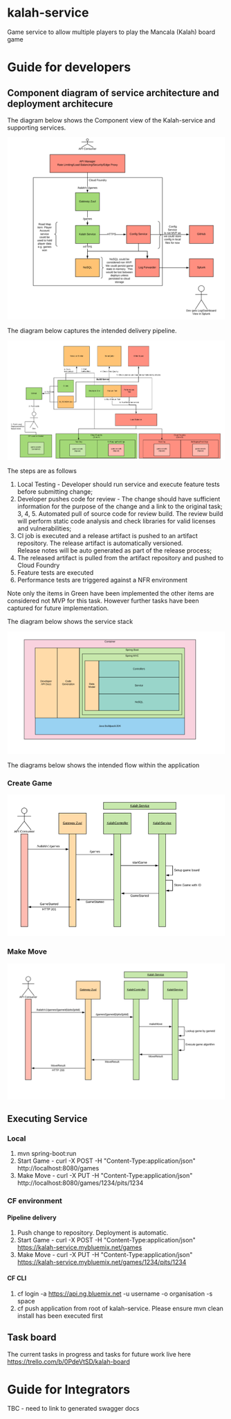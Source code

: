 # kalah-service

Game service to allow multiple players to play the Mancala (Kalah) board game

# Guide for developers

## Component diagram of service architecture and deployment architecure

The diagram below shows the Component view of the Kalah-service and supporting services. 
 
![Component Diagram](/images/Component_diagram.PNG)
 
The diagram below captures the intended delivery pipeline.

![Delivery Flow](/images/Delivery_flow.PNG)

The steps are as follows

1. Local Testing - Developer should run service and execute feature tests before submitting change;
2. Developer pushes code for review - The change should have sufficient information for the purpose of the change and a link to the original task;
3, 4, 5. Automated pull of source code for review build.  The review build will perform static code analysis and check libraries for valid licenses and vulnerabilities;
6. CI job is executed and a release artifact is pushed to an artifact repository.  The release artifact is automatically versioned.  
   Release notes will be auto generated as part of the release process;
7. The released artifact is pulled from the artifact repository and pushed to Cloud Foundry
8. Feature tests are executed
9. Performance tests are triggered against a NFR environment
 
Note only the items in Green have been implemented the other items are considered not MVP for this task.  However further tasks have been captured for future implementation.

The diagram below shows the service stack

![Stack](/images/service_stack.PNG)

The diagrams below shows the intended flow within the application

### Create Game

![Create Game](/images/Create_game_sequence.PNG)

### Make Move

![Make Move](/images/Make_move_sequence.PNG)

## Executing Service

### Local

1. mvn spring-boot:run
2. Start Game - curl -X POST -H "Content-Type:application/json" http://localhost:8080/games
3. Make Move - curl -X PUT -H "Content-Type:application/json" http://localhost:8080/games/1234/pits/1234

### CF environment

#### Pipeline delivery

1. Push change to repository.  Deployment is automatic.
2. Start Game -  curl -X POST -H "Content-Type:application/json" https://kalah-service.mybluemix.net/games
3. Make Move - curl -X PUT -H "Content-Type:application/json" https://kalah-service.mybluemix.net/games/1234/pits/1234

#### CF CLI

1. cf login -a https://api.ng.bluemix.net -u username -o organisation -s space
2. cf push application from root of kalah-service.  Please ensure mvn clean install has been executed first

## Task board

The current tasks in progress and tasks for future work live here https://trello.com/b/0PdeVtSD/kalah-board

# Guide for Integrators

TBC - need to link to generated swagger docs
